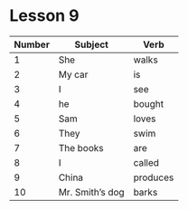 # Lesson 9

Number | Subject         | Verb
------ | --------------- | ----
1      | She             | walks
2      | My car          | is
3      | I               | see
4      | he              | bought
5      | Sam             | loves
6      | They            | swim
7      | The books       | are
8      | I               | called
9      | China           | produces
10     | Mr. Smith’s dog | barks
